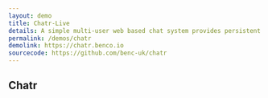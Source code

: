 ```yaml
---
layout: demo
title: Chatr-Live
details: A simple multi-user web based chat system provides persistent group chats, user to user private chats, a user list, idle (away from keyboard) detection and several other features.
permalink: /demos/chatr
demolink: https://chatr.benco.io
sourcecode: https://github.com/benc-uk/chatr
---
```


## Chatr